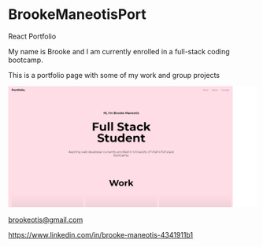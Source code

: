 # BrookeManeotisPort
React Portfolio

My name is Brooke and I am currently enrolled in a full-stack coding bootcamp.

This is a portfolio page with some of my work and group projects

![Image of projects](./images/portfoliopreview.jpg)

brookeotis@gmail.com

https://www.linkedin.com/in/brooke-maneotis-4341911b1